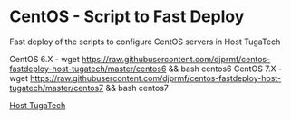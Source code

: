 # CentOS - Script to Fast Deploy
Fast deploy of the scripts to configure CentOS servers in Host TugaTech

CentOS 6.X - wget https://raw.githubusercontent.com/djprmf/centos-fastdeploy-host-tugatech/master/centos6 && bash centos6
CentOS 7.X - wget https://raw.githubusercontent.com/djprmf/centos-fastdeploy-host-tugatech/master/centos7 && bash centos7

[Host TugaTech](https://host.tugatech.com.pt/)
